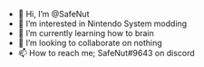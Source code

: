 - 👋 Hi, I’m @SafeNut
- 👀 I’m interested in Nintendo System modding
- 🌱 I’m currently learning how to brain
- 💞️ I’m looking to collaborate on nothing
- 📫 How to reach me; SafeNut#9643 on discord
